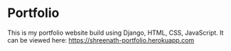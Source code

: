 # Portfolio
This is my portfolio website build using Django, HTML, CSS, JavaScript. It can be viewed here: https://shreenath-portfolio.herokuapp.com